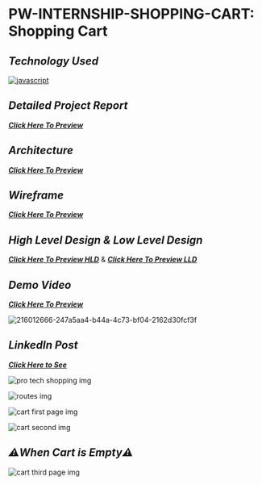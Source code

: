 # PW-INTERNSHIP-SHOPPING-CART: Shopping Cart

## _Technology Used_
[![javascript](https://img.shields.io/badge/reactjs-black?style=for-the-badge&logo=react&logoColor=blue)]()

## _Detailed Project Report_
_**[Click Here To Preview](https://drive.google.com/file/d/1d8HRRvF2xnFYKdcDMs76O_j8UVtp_iib/view?usp=drive_link)**_

## _Architecture_
_**[Click Here To Preview](https://drive.google.com/file/d/19EjF7U_a1c0hsKfG4BcjBA5tKzqWI93L/view?usp=drive_link)**_

## _Wireframe_
_**[Click Here To Preview](https://drive.google.com/file/d/1Y1oraNHCmB1bUcNnuW4Cws2YjiwhegcJ/view?usp=drive_link)**_

## _High Level Design & Low Level Design_
_**[Click Here To Preview HLD](https://drive.google.com/file/d/1LWlabURh7PEizC3Ckut5W79wzBLAq0T-/view?usp=drive_link)**_ & _**[Click Here To Preview LLD](https://drive.google.com/file/d/1TVhLnCKeCfKWpRvBFV77WF-AGDeNW8YW/view?usp=drive_link)**_

## _Demo Video_
_**[Click Here To Preview](https://drive.google.com/file/d/11p71ZCkhSrLTMGieIdjuxkGXawMqS7fi/view?usp=drive_link)**_

![216012666-247a5aa4-b44a-4c73-bf04-2162d30fcf3f](https://github.com/sahil-rawat-2110/PW-INTERNSHIP-SHOPPING-CART/assets/124564195/dd423a20-6764-41d4-9958-d09b9c428db3)


## _LinkedIn Post_
_**[Click Here to See](https://www.linkedin.com/posts/sahil-rawat-49369b24b_internship-pwskills-reactjs-activity-7099057504311013376-doTm?utm_source=share&utm_medium=member_android)**_

![pro tech shopping img](https://github.com/sahil-rawat-2110/PW-INTERNSHIP-SHOPPING-CART/assets/124564195/2ed97c5d-1bbb-4ca4-b34f-0056333a0cc3)

![routes img](https://github.com/sahil-rawat-2110/PW-INTERNSHIP-SHOPPING-CART/assets/124564195/6925858d-12ae-49ad-bb9a-a4f7c7a1f848)

![cart first page img](https://github.com/sahil-rawat-2110/PW-INTERNSHIP-SHOPPING-CART/assets/124564195/51579cb8-1634-429a-8adb-0e736dab4002)

![cart second img](https://github.com/sahil-rawat-2110/PW-INTERNSHIP-SHOPPING-CART/assets/124564195/ab5d5ca9-97e6-449e-ab43-8fd9eb370077)

## _⚠️When Cart is Empty⚠️_

![cart third page img](https://github.com/sahil-rawat-2110/PW-INTERNSHIP-SHOPPING-CART/assets/124564195/e676599e-c847-429d-b5e0-bf4dad5adf29)

